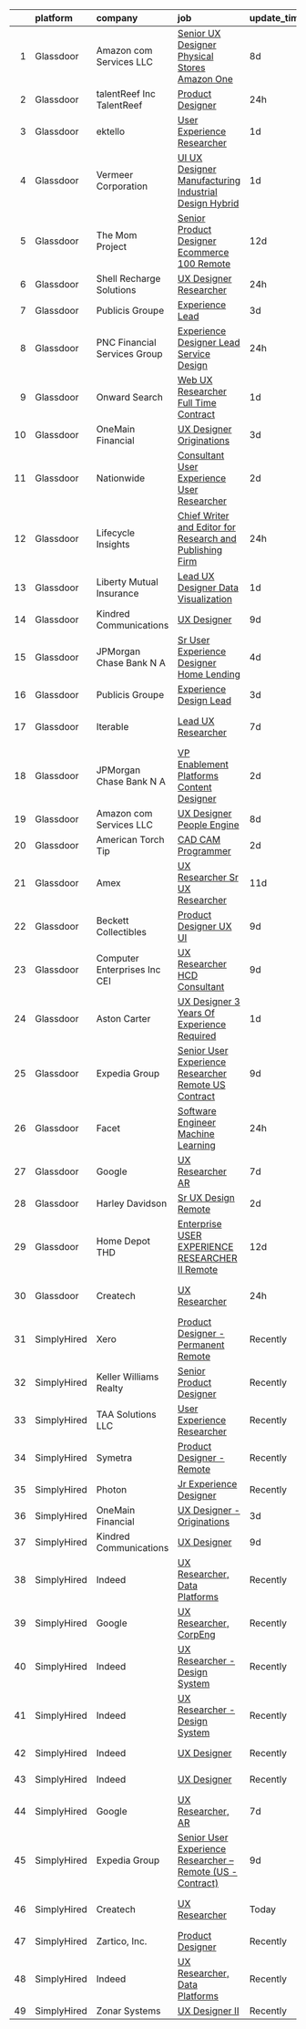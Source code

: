 

|    | platform    | company                         | job                                                                                                                                                                                                                                                                                                                                                                                                                                                                                                                                                                                                                                                                                                                                                                                                                                                                                                                                                                                                                                                                                                                                                                                                                                                                                                                                                                                                                                                                                                                                                                                                                                                                           | update_time   | location               |
|---:|:------------|:--------------------------------|:------------------------------------------------------------------------------------------------------------------------------------------------------------------------------------------------------------------------------------------------------------------------------------------------------------------------------------------------------------------------------------------------------------------------------------------------------------------------------------------------------------------------------------------------------------------------------------------------------------------------------------------------------------------------------------------------------------------------------------------------------------------------------------------------------------------------------------------------------------------------------------------------------------------------------------------------------------------------------------------------------------------------------------------------------------------------------------------------------------------------------------------------------------------------------------------------------------------------------------------------------------------------------------------------------------------------------------------------------------------------------------------------------------------------------------------------------------------------------------------------------------------------------------------------------------------------------------------------------------------------------------------------------------------------------|:--------------|:-----------------------|
|  1 | Glassdoor   | Amazon com Services LLC         | [Senior UX Designer  Physical Stores  Amazon One](https://www.glassdoor.com/partner/jobListing.htm?pos=130&ao=1136043&s=58&guid=000001816b438b93a0f0e3243fac7e98&src=GD_JOB_AD&t=SR&vt=w&cs=1_fbda27f1&cb=1655361998049&jobListingId=1007922677498&jrtk=3-0-1g5lk72u6k638801-1g5lk72ui36hh000-b88d444403b591c1-)                                                                                                                                                                                                                                                                                                                                                                                                                                                                                                                                                                                                                                                                                                                                                                                                                                                                                                                                                                                                                                                                                                                                                                                                                                                                                                                                                              | 8d            | Seattle, WA            |
|  2 | Glassdoor   | talentReef  Inc    TalentReef   | [Product Designer](https://www.glassdoor.com/partner/jobListing.htm?pos=116&ao=1136043&s=58&guid=000001816b438b93a0f0e3243fac7e98&src=GD_JOB_AD&t=SR&vt=w&ea=1&cs=1_fa605970&cb=1655361998048&jobListingId=1007942333539&jrtk=3-0-1g5lk72u6k638801-1g5lk72ui36hh000-b1d65d1e23e1d5ef-)                                                                                                                                                                                                                                                                                                                                                                                                                                                                                                                                                                                                                                                                                                                                                                                                                                                                                                                                                                                                                                                                                                                                                                                                                                                                                                                                                                                        | 24h           | Denver, CO             |
|  3 | Glassdoor   | ektello                         | [User Experience Researcher](https://www.glassdoor.com/partner/jobListing.htm?pos=103&ao=1110586&s=58&guid=000001816b438b93a0f0e3243fac7e98&src=GD_JOB_AD&t=SR&vt=w&ea=1&cs=1_51236a3e&cb=1655361998047&jobListingId=1007939618815&cpc=9C4F014304452074&jrtk=3-0-1g5lk72u6k638801-1g5lk72ui36hh000-915ffd92501460ca--6NYlbfkN0CLjQmfy67UqlWxJvyH5uxFrQGBFL1cdeZdgq-fUlKTljvii19VO40o9hODfeR06z4R3gKYeA12dSiTX4yFC_llT-SHO-vTVqwBvTr0TUeQ7sqQLmharss2OEzlzSIVsfsJmAiheDQVb3SGwk3mUzb-JDtsyTgnc840NTm9Xfdo-DwM4oPtxPVfXtd_PHWKQmdDu7n8ATatB3LbLNOKtSn7HdCSwc8QMJs_o3dZLWzGw5qszMJ-mYWe10ivKDrOVrEkaE4f3FzBoClC5tkuSJ9TWsSi0o09KdrouQmEt1hlOSozZpyk7oVj1uKRc1eKAXBHlzbwJTGpV6XDsr0_N2kmnQTBhQVyzjs_euOomH9pP5lbvHoyphDb94LChXEoaIgN3I2h4Z9_8ScCZ7R8DVdzfD4P1ICRloLJ-fvkd9nUT-0H04wJsKth2I3W29JBTAH-8XJ7rZs5Sh8PGosbtemAzPK5jFI1DBJfT1N_MtuJntP17eLBmDN06r8EhwotVOPD81Nzz8PGeFPO4NN4bn_S)                                                                                                                                                                                                                                                                                                                                                                                                                                                                                                                                                                                                                                                                                                                                                                                         | 1d            | Washington, DC         |
|  4 | Glassdoor   | Vermeer Corporation             | [UI UX Designer   Manufacturing   Industrial Design   Hybrid](https://www.glassdoor.com/partner/jobListing.htm?pos=101&ao=1110586&s=58&guid=000001816b438b93a0f0e3243fac7e98&src=GD_JOB_AD&t=SR&vt=w&ea=1&cs=1_7f540201&cb=1655361998046&jobListingId=1007939572469&cpc=BC616B31DCC8F979&jrtk=3-0-1g5lk72u6k638801-1g5lk72ui36hh000-5814b1387374f9ff--6NYlbfkN0AQhm7jCNPWkAtdbrHYinuEF-a0ad_XwdBYqI5V9T1t0eKmjEvq3vv5sOGzcJNLHLvIjBhYqmqlClFR6e98mvR4lkpUc3f2JXGugAMhnxLn-m9ANesKFbG4fAHzH33GX4vDGc_zmHO1yvG1hduN-bPLqT7qrNTUkiEl4C7Evff0_3N74_eX90ADEyK0E18Btu-DB02fbV6vrPFMmBxbif_KRo_zOku_mMce3Ekebc3BGJp6-oF2k_luQypSEvnvbCRlL_lMY2RInVMhCt44KXoGKid0W2kAUHmH1GS5iRMwEGwct9oFGB_AmgEaTwG3HKI3P_fZ9mqxKqo_bdKZxbR5zedMnvYqcDDvtyQD9B9kNF4uwRtuzgmo2Obb5dkNbM0GEZRLLQY3whc8iMCh8a6Z-IWQ2C5K1wcX9bAzNvwrkpwq0x3wJN8C6zJSMl77aRvuwPg6rseJxWKvE85bWXHhggiGu9-1uR0efjcSy2MbeyYZI4hyYcsP411oPmhUuLCh4en2LY3LPg%3D%3D)                                                                                                                                                                                                                                                                                                                                                                                                                                                                                                                                                                                                                                                                                                                                                            | 1d            | Pella, IA              |
|  5 | Glassdoor   | The Mom Project                 | [Senior Product Designer  Ecommerce  100  Remote ](https://www.glassdoor.com/partner/jobListing.htm?pos=110&ao=1110586&s=58&guid=000001816b438b93a0f0e3243fac7e98&src=GD_JOB_AD&t=SR&vt=w&cs=1_1d823fc1&cb=1655361998048&jobListingId=1007916631797&cpc=32EE424DE2B657EB&jrtk=3-0-1g5lk72u6k638801-1g5lk72ui36hh000-5dc217c156d2c160--6NYlbfkN0BDp_epf89aHDQhKpPegNJQ_ldQpEFZQsM9OcONMGxWx6pU56EKHF58QjVdAUvn2gUtaHUX3eLkJUiJQbi6OaBCyzUet3Z3d50_CjC2tXwtJcpx5M_a7xHbrE0_NT1JBo_I04700zYR1GArHt4e4I2AyoeFWxNoCyUlXVVhu8DkOuV_rtohP-ykCF1AY_Qxfwdr5rPzQAP-9Daf13fd3mEIHtIjfTpDtn3_EuvCz3Yw9iW8F61ozfrlHq41V3qkfVSzBX-nGgwdcvUkZ2iIghTSKrYybbs7cudMtfJcIk7Pq7ndmwIbqw2vlUGo4Sn0wVcJMJmuubM5l7aveyeOEmHBEkc1ELwPCzS3qZ3F-BOTL8CzvHsayciDNjZRDbpRwsqB13BLLNFA2QhiNPkm1cZmxz-LW7F2bBFeghFew4EEYzf6MNgzeYC-_W0jiaMmWLtJP8saKDSqP0CYl_R1Xk5evt57aKEkNQqjXMe3hNwDcFu8xRwhFsAPOJpeuB5io6KK7-zZUvQfdaAa8SvKbB4lov4nbQEakf2ds8lnPgw6uTj6qklhDQw2_9PHD4RqtV7ZtBieN7YzEA%3D%3D)                                                                                                                                                                                                                                                                                                                                                                                                                                                                                                                                                                                                                                                                                                            | 12d           | Remote                 |
|  6 | Glassdoor   | Shell Recharge Solutions        | [UX Designer Researcher](https://www.glassdoor.com/partner/jobListing.htm?pos=120&ao=1136043&s=58&guid=000001816b438b93a0f0e3243fac7e98&src=GD_JOB_AD&t=SR&vt=w&ea=1&cs=1_c1bc3057&cb=1655361998049&jobListingId=1007942893716&jrtk=3-0-1g5lk72u6k638801-1g5lk72ui36hh000-ebdfb834cd5ff5b7-)                                                                                                                                                                                                                                                                                                                                                                                                                                                                                                                                                                                                                                                                                                                                                                                                                                                                                                                                                                                                                                                                                                                                                                                                                                                                                                                                                                                  | 24h           | Los Angeles, CA        |
|  7 | Glassdoor   | Publicis Groupe                 | [Experience Lead](https://www.glassdoor.com/partner/jobListing.htm?pos=109&ao=1110586&s=58&guid=000001816b438b93a0f0e3243fac7e98&src=GD_JOB_AD&t=SR&vt=w&cs=1_8ebdc6ef&cb=1655361998048&jobListingId=1007934425696&cpc=3DB599BF2F4828F0&jrtk=3-0-1g5lk72u6k638801-1g5lk72ui36hh000-acb957da6f16dfcb--6NYlbfkN0D_XFSRfOpY7hhzl86VUrgfgdzYRVdqdkK81Ka1OFk9uvbkATakQEdFwrYHTgh9OVwBtHYeST2bQAyImOY8VLGFo55693qlxTBLWBf8zHbaq9MNPRqtljTLtE10UY7rERvJKbK7XLulKI-EmRQUrYqJxNMv-BKcsfWLy2Zg7w8EAXQaj4sfEbXATw3HM_jYSzPGrtdHNgB54evi9rT3TVthvj4-oO9Xknu-lMi6W-PqKRUL8M09ib6go2Vl4po2kqQk-5j1UBj9AfgNO_iAXYuVhDu5KF-G-d6hJmmkIv6quBLBUEFY_tI2bfQEGokvAqmOEtTThJaRVV5ZbrN-eZTDQIdFQ15QKId1wc0IHxhz_vg-5aC8ojBKR5ChLUDq-ufGlNIJcaTKI5kquNqUSk-Q8EOlK48udxuOUrVR0qFmH0dDA53nvI8PLzSGUt5-eJnxGGHH67jAe7VBxPIIzRkTtGf8hljtP9WeO8GwvC3BPNA49duJjGK_XdWWRWcd_ZmK6Vjnre4rYixaii5nkQxpHTi1SaRdmLN7caZVecyqMyyMZeWZ2Z1kO7L1-Y-3d6Ykr3sr4LFODw%3D%3D)                                                                                                                                                                                                                                                                                                                                                                                                                                                                                                                                                                                                                                                                                                                                             | 3d            | Beavercreek, OH        |
|  8 | Glassdoor   | PNC Financial Services Group    | [Experience Designer Lead  Service Design ](https://www.glassdoor.com/partner/jobListing.htm?pos=107&ao=1110586&s=58&guid=000001816b438b93a0f0e3243fac7e98&src=GD_JOB_AD&t=SR&vt=w&cs=1_fbf017ac&cb=1655361998047&jobListingId=1007942037231&cpc=32EE424DE2B657EB&jrtk=3-0-1g5lk72u6k638801-1g5lk72ui36hh000-e1048c4a7488a4b5--6NYlbfkN0AMofH_6zXbiqn6xehDj89HQNfpf30LHk40Y3Yl5cZTpm-EXukPQNetNbgZyPcaSjneri_Zr3A6QWF6FdAlbOrEMBNVOw9vgoWDRUe91IVDv1OwB4wFmp8KO_fPo_MXpvTlU-C4Sa8lcMKpDh0X7uZ4aPMVaYusQvkk9hD1fx3f2YntrD-lfDFzh0rBtsMbYh9Pf6GnADLFrkBcP5DLO_5USHJfDmFCTAuJtiTPdym29Kjgye7lPtmTThd_hfqnrqc8eA1uLbQSBEdVK42jZr-O79_GbQItySiOviAuSUEbPMYEkX_B7Z1IpuHpVvu3HcRGMWMgW2fBd9-GTktwK2KpRHlvG3_cjdQdJgg8BDMrmUUbIOmNNgRLeouWWJkgIsGoM8X7d8gnaZmSq5Uihumx8GFOm6Il5pYMtdCJXVED271QSAIql_WLhwoYGy9TisCYISxNqPefuvZco5aUG5RI8dPHHy6Gn5obvIceUhp504NscD80U_hChDDYB_SQwQZJPY1B80nAkIxcPyvprEWc7hWE8YkFRtECx3V4EPPXM6MIsltHzpOdyw7tVtGWtiaSDmK0NEvxoj9VHQXDab_5MYwXsXLDrHjipEyYxSfNKiszylh5oXD-ykrzsgpYGbIO-efDFfT6cYl9Ka4DBXrMN9zIh3CtqZLHcV8E6VmnLT-Nzi6o-zaQqCTwBczUrMA3eqZfomZ87DAou8tJgX7NHPxxvH6maE-Z2UuQurcO5AsVFABvbHPyowbR_RPgRR8ZxnpZIHfm-I3pRE-b2hqaeevO-IhsdNEGN2p40QNhvISLS3PZ3x8YBsocCFqzKl2vM0BWp3XhkU01PSXT0ADktEFWPg3-kIiBhX89mNzZtMQtxpGvpX3OvRJM0WAlS-ClX1pgVl3vuNzWbO6IUAW4-_bYdZyCscKj7N_I4UH901s0siYjv0rfjdviz7FdtPVtOAg3esaPhmpq28HPUdG6teblb3IRTYDZQ_ZIVLOFmIX9VcXerb2DnBTr8dXCs8LJnsyDiMtpzYx85LkYriehZTOi7IqTdQbO_Ih-7muSzvrwuLnuzqTVoFSFoLPwWvcdaMUomTIVaS7x_aRV04xYg8_eLiPXiTwvGNOL89l08ih_CEz-Eh1f5Xcon76_sK5KEzO8a8D5jkeTfaRBlwIIRllpIdXsoBWpJakuHZ-D0dGQv3E7HfePvT-kV-BK4CXiDhid39YEZNOB83Tz8ioDqM6JMIyKvxTCLrea4lF4tTsqDmFUA1wzFs0u0SrZHJs%3D) | 24h           | Pittsburgh, PA         |
|  9 | Glassdoor   | Onward Search                   | [Web UX Researcher  Full Time  Contract ](https://www.glassdoor.com/partner/jobListing.htm?pos=108&ao=1110586&s=58&guid=000001816b438b93a0f0e3243fac7e98&src=GD_JOB_AD&t=SR&vt=w&cs=1_6e2615db&cb=1655361998048&jobListingId=1007940042341&cpc=AF02A54CD0F60729&jrtk=3-0-1g5lk72u6k638801-1g5lk72ui36hh000-46016db12243d46a--6NYlbfkN0B7YoEZZ2QAGDyEGGmBPAUWSHc1Mt3sMCn9FehKcWA3w0jw7EbYYLNYrsl7tzDtlmlQSUvfRpJRCbv_P0iYogh_lSFwspnq4sCwQ51b79w-0e-rcgtuqIJpxCMci_goJtyYRxG9MaUhxITQ-9vrLjypFDZqPJxd_WXNDtaSnyNStuCFCaD5z8RPywzJMV6IuklUNxNcMNDhYMr3UyyECK0HavaZftsYK-7MXze6cKH5c5aYIKcSCEpZZy9wjkFCUkxSR7rskh0-03LSqy0QqW4pFgb5_WrkBUggNsne3U0nCkfhIwPe9x6W3fKGRl6Yz_u9q2py5W61YjOo5Qxnnz2HxgPUYhuWmXN1RFdhrKifSGdgvdubL4W-65eX5w_J2ek8RbYSqFZVZ26tVEyA1TOgkQuY6OdaGdkh1rC7m30jyxneA_nGcmQeE-eBNs6_ZGfQ-r6dIOZW8lZB8CCOEM_yxz8eZxT_jS0EsoooILFQj-gkroAmBAjwMIj7-Vc8Z3I_5KyYYWibZCWH9Nmw0ZB3rjROrjeP1Fby1TvaQJX4khHh57Q13DnjorJnziLmiWzHY9B4QR7pJumq1o9p1qgsvmlYG4D7dDFs6wXLYNAClqmfqQbVUV_18PoeXVe-bck5KvBCMWRzKH20fQS7CPQQSUtJfxyVmoBdQArXbzLMpt7CQO4ljyXoom_zzVSQ_3khP_e0jTgJc_30Rb6nkASHVTjqYY1KqntTCUsUo56votpsBfXmEE4DVUVUmqP2_86MyChlg0b1w64WCMhow0soP4VLOheUidHXlk5Q41ciHGGxm62-X9xds7Qq1ioMoGGz_mJD9QtEibx-5WifCYCqZb86Jm9p_WCoZAeAvIGTyKLKc09aKYW5P4ZqN5A5kzbuY2SXv0mdguCCgPtZ08A1N0Yi2Kt4XQ15-cIA8NhdRqUu5BtjDBy4cxaVdqDqMcVPgTuT5jGNLobcZ3L0jbMWmXRRIQ_B-Rl-j6N7w8YTfhKGmSw24X47hDLCCBAgzdUsLsYM9JGbjQ%3D%3D)                                                                                                                                                                                                                                                     | 1d            | Newark, CA             |
| 10 | Glassdoor   | OneMain Financial               | [UX Designer   Originations](https://www.glassdoor.com/partner/jobListing.htm?pos=106&ao=1110586&s=58&guid=000001816b438b93a0f0e3243fac7e98&src=GD_JOB_AD&t=SR&vt=w&cs=1_99e2370d&cb=1655361998047&jobListingId=1007934652717&cpc=B101C867B3EF2D75&jrtk=3-0-1g5lk72u6k638801-1g5lk72ui36hh000-655a13ca110b8d0e--6NYlbfkN0Bjlu5n-gv5HO0Uw8oUWkLCzq7-4ueCq4bqHo-b0jTNgEo79qTxKEF1eiLEZ0uE3qfneuo-fLvPZHgJQCk9lQkOpW9LDx7iqb7FNLwwsrXhSRnqo8N6_D49VviN9IBgeXL7Me5NY4da_5_1tH042Cdp1mDcMT1qxbDDsCisQQfcWV9rqyawWl01Y8QRVeR_bnS0exwcEhvQcJ5ip2UXkVC9iuHppS8Zffk9gvT-hL8w9yF8WlOv0Wnx0wqKAO53lzp80mOCf2jqNwYiTsKPyN5yAFs5MOkaN65MzI3ZL4s-0ga7E9u4OmAhaDYL8EAVc7XK2Ip3qOOqRuugWvUu2BpaM70-92Fs2HOKllhuuI3t572wxRMllyLP5HwdNs9iClgcg3uR_DfyDkId7KE0nlnILj94j9z-VaOdO97Awc2h_SHQp4pp1tTLx8m_Qe6FUBc%3D)                                                                                                                                                                                                                                                                                                                                                                                                                                                                                                                                                                                                                                                                                                                                                                                                                                                                                | 3d            | Fort Worth, TX         |
| 11 | Glassdoor   | Nationwide                      | [Consultant  User Experience  User Researcher](https://www.glassdoor.com/partner/jobListing.htm?pos=118&ao=1136043&s=58&guid=000001816b438b93a0f0e3243fac7e98&src=GD_JOB_AD&t=SR&vt=w&cs=1_4150f65f&cb=1655361998049&jobListingId=1007935266371&jrtk=3-0-1g5lk72u6k638801-1g5lk72ui36hh000-521af0eb0c1b4f09-)                                                                                                                                                                                                                                                                                                                                                                                                                                                                                                                                                                                                                                                                                                                                                                                                                                                                                                                                                                                                                                                                                                                                                                                                                                                                                                                                                                 | 2d            | Columbus, OH           |
| 12 | Glassdoor   | Lifecycle Insights              | [Chief Writer and Editor for Research and Publishing Firm](https://www.glassdoor.com/partner/jobListing.htm?pos=128&ao=1136043&s=58&guid=000001816b438b93a0f0e3243fac7e98&src=GD_JOB_AD&t=SR&vt=w&cs=1_7e51d61f&cb=1655361998049&jobListingId=1007942887745&jrtk=3-0-1g5lk72u6k638801-1g5lk72ui36hh000-b4d448a0efd4cc08-)                                                                                                                                                                                                                                                                                                                                                                                                                                                                                                                                                                                                                                                                                                                                                                                                                                                                                                                                                                                                                                                                                                                                                                                                                                                                                                                                                     | 24h           | Remote                 |
| 13 | Glassdoor   | Liberty Mutual Insurance        | [Lead UX Designer   Data Visualization](https://www.glassdoor.com/partner/jobListing.htm?pos=105&ao=1110586&s=58&guid=000001816b438b93a0f0e3243fac7e98&src=GD_JOB_AD&t=SR&vt=w&cs=1_16caa20b&cb=1655361998047&jobListingId=1007940071636&cpc=6193B0C32834B022&jrtk=3-0-1g5lk72u6k638801-1g5lk72ui36hh000-23c8841b6c21757c--6NYlbfkN0D19kSVUiNzG2UWy1lRGehFMusHrHGUl8ru40ax50wmt-THYVDVXiQ1RxehNPznEJE1U7VDE0f2KIsFInOFhur_BYiO6_npZ3qtwMUX1c-HLGgfGN79yWfITd6vLFPpn0JsUPpP4kjWKD_NlSFGJfZJuLLIw_jLgqt9CjkkYS7CbJLj7rvq0NBeia8fKtRuv_m-YDLYcy7lS27ZQzC_U4jBFRx7n_aRDIEcVJY9vV5N-8EDJjWQwjVEFbdzTTor8iDBIEjzQvdd33sos-f4G_bzAFTwItSOIyKzHrOim8xAe5IYDkcT3o207rDWM5JEDr4QF0RU4TZHjJxDAAbmRT0youSltJ9kezPEOf1IRlJc05-XhY1UGOLavIOL0zTO2cMbUnWPs_LzVX2rfM9xfuQM1zutdIWC39qs2-RRdK3bncumuhQdVDhs8ybP_Z1PLBZAQRNDIrvCxtUZQBDg8n_D03ijMulQ7IAKAJSH4IT21EqG8sFqzHvaFaQTtbg0-4rqKRm2jvCNJ9lsEBTUaLuAHwyG9J0SB6EkkDXMnene0NQEQB2vhYZBrhxn7NIzi3u3AV-pHF1uKTt7YH0vMMNWB-d4N0tMd2VFwio_BHaCOqLOUpAeoAPbX11P4PqlpFI8FGMMWQyN0A%3D%3D)                                                                                                                                                                                                                                                                                                                                                                                                                                                                                                                                                                                                                                                       | 1d            | Remote                 |
| 14 | Glassdoor   | Kindred Communications          | [UX Designer](https://www.glassdoor.com/partner/jobListing.htm?pos=113&ao=1136043&s=58&guid=000001816b438b93a0f0e3243fac7e98&src=GD_JOB_AD&t=SR&vt=w&ea=1&cs=1_8e196283&cb=1655361998048&jobListingId=1007921846710&jrtk=3-0-1g5lk72u6k638801-1g5lk72ui36hh000-f343ba97e14ae0b7-)                                                                                                                                                                                                                                                                                                                                                                                                                                                                                                                                                                                                                                                                                                                                                                                                                                                                                                                                                                                                                                                                                                                                                                                                                                                                                                                                                                                             | 9d            | Remote                 |
| 15 | Glassdoor   | JPMorgan Chase Bank  N A        | [Sr  User Experience Designer   Home Lending](https://www.glassdoor.com/partner/jobListing.htm?pos=123&ao=1136043&s=58&guid=000001816b438b93a0f0e3243fac7e98&src=GD_JOB_AD&t=SR&vt=w&cs=1_7823e1ab&cb=1655361998049&jobListingId=1007933372785&jrtk=3-0-1g5lk72u6k638801-1g5lk72ui36hh000-5c7d3328b961f8fa-)                                                                                                                                                                                                                                                                                                                                                                                                                                                                                                                                                                                                                                                                                                                                                                                                                                                                                                                                                                                                                                                                                                                                                                                                                                                                                                                                                                  | 4d            | Plano, TX              |
| 16 | Glassdoor   | Publicis Groupe                 | [Experience Design Lead](https://www.glassdoor.com/partner/jobListing.htm?pos=104&ao=1110586&s=58&guid=000001816b438b93a0f0e3243fac7e98&src=GD_JOB_AD&t=SR&vt=w&cs=1_9b48088d&cb=1655361998046&jobListingId=1007934425691&cpc=444700D72F2ECBCE&jrtk=3-0-1g5lk72u6k638801-1g5lk72ui36hh000-382615c1289c0ca0--6NYlbfkN0D_XFSRfOpY7hhzl86VUrgfgdzYRVdqdkK81Ka1OFk9uvbkATakQEdFwrYHTgh9OVwBtHYeST2bQAkasn9xaf1w8KSFezw_4TerrmgxmnbLkkAax3jNFfEFppmRysJvJ9SdePXjCVycuVDBhETutpIXJK0z_W9iPAjAO1yxB_TIOxaaJF9styGib-OjSO4dwP2M_m6nWIw6Tq32WCn6aCQmT1gKh59DZr3VdDRJjHxMrKtkroV_133df38VevaglIy427O9ADSUPzVGRakTUuzw7Gdj8YN7SP9g-e1SNATnaDR79Y-zG-tatVoB_KhjiSWBzA9e17iU2hIXCX8oQdURFXPFSXzQs4jW1eS-af11kOVkYbbgS3jIV9QYGujs6SdvF7vcTJCBkoaumQIvVdDWven0GEKBm9xS8pB_986D1rC505IhM1aJDgoet9zrbFfQl_GLwK3BtPxsYsFrtKGgPz8VAVHqjK4LW57EFeWYmdVPjbxjJo6kLvuEmLXiDk2Rp8AgVeYu4hb2NTrLZ8gF3Nq5nHSlfrRz2PduJmWUdzdZdJR50hnP2mtMbjXAlodzTtDSwy4Hmg%3D%3D)                                                                                                                                                                                                                                                                                                                                                                                                                                                                                                                                                                                                                                                                                                                                      | 3d            | Arlington, VA          |
| 17 | Glassdoor   | Iterable                        | [Lead UX Researcher](https://www.glassdoor.com/partner/jobListing.htm?pos=127&ao=1136043&s=58&guid=000001816b438b93a0f0e3243fac7e98&src=GD_JOB_AD&t=SR&vt=w&cs=1_dfb2b37e&cb=1655361998049&jobListingId=1007926401455&jrtk=3-0-1g5lk72u6k638801-1g5lk72ui36hh000-7e6837ad7d769888-)                                                                                                                                                                                                                                                                                                                                                                                                                                                                                                                                                                                                                                                                                                                                                                                                                                                                                                                                                                                                                                                                                                                                                                                                                                                                                                                                                                                           | 7d            | San Francisco, CA      |
| 18 | Glassdoor   | JPMorgan Chase Bank  N A        | [VP Enablement Platforms Content Designer](https://www.glassdoor.com/partner/jobListing.htm?pos=125&ao=1136043&s=58&guid=000001816b438b93a0f0e3243fac7e98&src=GD_JOB_AD&t=SR&vt=w&cs=1_ca19929c&cb=1655361998049&jobListingId=1007935152602&jrtk=3-0-1g5lk72u6k638801-1g5lk72ui36hh000-35e50d5fd16cc711-)                                                                                                                                                                                                                                                                                                                                                                                                                                                                                                                                                                                                                                                                                                                                                                                                                                                                                                                                                                                                                                                                                                                                                                                                                                                                                                                                                                     | 2d            | Columbus, OH           |
| 19 | Glassdoor   | Amazon com Services LLC         | [UX Designer  People Engine](https://www.glassdoor.com/partner/jobListing.htm?pos=114&ao=1136043&s=58&guid=000001816b438b93a0f0e3243fac7e98&src=GD_JOB_AD&t=SR&vt=w&cs=1_b3c491f3&cb=1655361998048&jobListingId=1007922687053&jrtk=3-0-1g5lk72u6k638801-1g5lk72ui36hh000-706c21dc2cb9d1c6-)                                                                                                                                                                                                                                                                                                                                                                                                                                                                                                                                                                                                                                                                                                                                                                                                                                                                                                                                                                                                                                                                                                                                                                                                                                                                                                                                                                                   | 8d            | Seattle, WA            |
| 20 | Glassdoor   | American Torch Tip              | [CAD CAM Programmer](https://www.glassdoor.com/partner/jobListing.htm?pos=102&ao=1110586&s=58&guid=000001816b438b93a0f0e3243fac7e98&src=GD_JOB_AD&t=SR&vt=w&ea=1&cs=1_68af27d7&cb=1655361998047&jobListingId=1007935742295&cpc=7FA2BCC6CA7CFB05&jrtk=3-0-1g5lk72u6k638801-1g5lk72ui36hh000-6478f41ebc24d5b8--6NYlbfkN0BnsvztuEavkVQDPHE5N0fDqhPJFv-LlFbJcq3wHKaJtdKFjSQnzkBt70lkBthZADUoGEySLiY6jpWSHeE7wHqmP4fyPy5yQKkVXaeNIxgU0ucOo1kq-flm3zXNh8UZCQmr3MK6wBkFSVQ9-HatSuLt_1RggHpopC0LJHUrAjYGdLBbmjsHx02TpHIC93jm_i3W218Uxzm__kzepB6WytQyu88QfqjyqbmFfWm7BKYHmJDpn31rGgxBJlkMCvHMS_iugf7u0ETCcoZi92j5B_qSSQCPqQVFH6ko3_qOe3irkilW7SYU_Hi0GJrHT-34lsNEku2pXS_iR3zTmjJ2jVOXVcXnrR2zMpoc4Sbwnp2SazKX6BF2K8VXlcisonsHb0LeQ7bvTudP1SDsobKPYvLHUeCm-cRRHudRemnW-NAmQmYVTMtgwowp_xquGdIDK3kQPiVqELdY-vVXt9ppl39ZN6GgcTnejl7TnvbOnfMol46qypy9Zauw1MPBp8TZ8TfI9gsEtu6JIw%3D%3D)                                                                                                                                                                                                                                                                                                                                                                                                                                                                                                                                                                                                                                                                                                                                                                                                     | 2d            | Bradenton, FL          |
| 21 | Glassdoor   | Amex                            | [UX Researcher Sr  UX Researcher](https://www.glassdoor.com/partner/jobListing.htm?pos=119&ao=1136043&s=58&guid=000001816b438b93a0f0e3243fac7e98&src=GD_JOB_AD&t=SR&vt=w&cs=1_5feb5903&cb=1655361998049&jobListingId=1007917582523&jrtk=3-0-1g5lk72u6k638801-1g5lk72ui36hh000-611c4c50716ab3bf-)                                                                                                                                                                                                                                                                                                                                                                                                                                                                                                                                                                                                                                                                                                                                                                                                                                                                                                                                                                                                                                                                                                                                                                                                                                                                                                                                                                              | 11d           | New York, NY           |
| 22 | Glassdoor   | Beckett Collectibles            | [Product Designer  UX UI ](https://www.glassdoor.com/partner/jobListing.htm?pos=122&ao=1136043&s=58&guid=000001816b438b93a0f0e3243fac7e98&src=GD_JOB_AD&t=SR&vt=w&ea=1&cs=1_4c0beb1a&cb=1655361998049&jobListingId=1007920548321&jrtk=3-0-1g5lk72u6k638801-1g5lk72ui36hh000-7ce6155e380e491a-)                                                                                                                                                                                                                                                                                                                                                                                                                                                                                                                                                                                                                                                                                                                                                                                                                                                                                                                                                                                                                                                                                                                                                                                                                                                                                                                                                                                | 9d            | Remote                 |
| 23 | Glassdoor   | Computer Enterprises  Inc   CEI | [UX Researcher HCD Consultant](https://www.glassdoor.com/partner/jobListing.htm?pos=112&ao=1110586&s=58&guid=000001816b438b93a0f0e3243fac7e98&src=GD_JOB_AD&t=SR&vt=w&ea=1&cs=1_70dd9da7&cb=1655361998048&jobListingId=1007920926725&cpc=9908D8D4413DBB8A&jrtk=3-0-1g5lk72u6k638801-1g5lk72ui36hh000-4c9f2fc5cfa6434a--6NYlbfkN0AVVnl_N3xmP3MApcGA3sr6MLnz8P423WWILI1WvbjE8Ry71v-lom9NKs8rBQiPPScQq2Jd159S6tgXSHtiWz03a2cKPIldu_s6wKc25YgOs7p4qervFx_mNRZlvbTb4PUOQyjzFtDQfV6ld4ry7RSOWqgUMPkjMEq1w7t0ke-vfywQBjumoHOseBCQ58pLZ2R86pS1gtesILBnZZOgelLyyiWSyVT_cbl-BOhk5iLWtxKI2PkLvd3e3X8Nv8yYJ6Pn-VGBhssql5P_zyjnHm05lWuhnkYnq3sOMV8KFw7snmHVNHD16XngNOlMvo_vXqPpP7YrX25tUENNY-aZzsGLXvRcQEQEks_5Nej6L4ggiqAtMxqnAq95wCpicGzwh5il1akbBzZ-Rldll9lEeZrTgvVMLzBZqaZZUbNJGEG9IgH6dw79AHOm33yCPPm1DS8xEftNRIpn-6ARObg_BjhoWOfGPpYN3SjGNYzU80i0rT_AGFQpCn2gb5bSSprQ2McKZuhWe-s6XA%3D%3D)                                                                                                                                                                                                                                                                                                                                                                                                                                                                                                                                                                                                                                                                                                                                                                                           | 9d            | Remote                 |
| 24 | Glassdoor   | Aston Carter                    | [UX Designer  3  Years Of Experience Required ](https://www.glassdoor.com/partner/jobListing.htm?pos=111&ao=1110586&s=58&guid=000001816b438b93a0f0e3243fac7e98&src=GD_JOB_AD&t=SR&vt=w&ea=1&cs=1_ba0d8c43&cb=1655361998048&jobListingId=1007939682292&cpc=F4EED0218A761C36&jrtk=3-0-1g5lk72u6k638801-1g5lk72ui36hh000-2faf306938daba57--6NYlbfkN0ChYVx_I3yfZ_JDY3EFoivtqvi_stwnZ_kRt8Dowt_l_d1ydueao4NEv8X4QANiVn8o81PpOrtHJmuWw0UIOcgqCa-vQY-i4HJ24p5p0jm2mMZdgWXqleTMydSQA--QueAsrArFUk8BEJejJWYNH3QC9OrU8jHHvj97I6e_3ar3Q9fHoDFMCShozH5yteI_vlwF2po8cEtLGS-MG8fNN5ZYkmJdDx8ztC-5fnE_Krylkppc1ZS8u6_SEHg8C1y1jRuAFBa2ELLgAkN1y8RRiVL0yzq_tdNGbqb5mSgmI_vdrrbuZ4_IEvV1qtzRszLPSW4M2Mpz_OKnfOIDQzU6_XpP2KSMrlnS8gYMNGTuKulcgaF0AJGEZseDjxN4Xpgpq6RahiYHgAAa0TBFPGDwee3B1mZHTxX8RoKuIq24_IjM2CyLjnPKdC0Ol6rIi7cY5aUrMLNEjp3JccQ6KgvWCAJsfwAeCX8zLwtmwR583us_208NWzmyQ44DD8NE1Umdu6eG9yOhi5aW1gJyYlbQG0fF5RtQPqJ2vCzrJ1JUoD2RTljPDierOTxmzNfZn05jKxbQU8jcSYA3eU58Bsipc21H4tPqmPwRMsAtHXcflOUgS4Q1HrN5R4gQKrD9Npm4OeDUU_7febSajsVJWF65ACP3O8zngekLMuMcvbGyjixQDaUspAT8IMsrzgusRrBSYIo6mcZUx9Zogxenv0oh2lbkrKfJZyytEAJ3W8_0k0kiP9kQ2wr0tjBH69b49PkOlJwkYDJ_zyY2SrDa8rBA9_8ZzbnlVD82aXVJSWarlMNC9sxquGQmU78aYxjdGKZbvaNg0PZ6aIfMJ4rgVkk3qeLTY2Y-gf2htc3SBZpS9McURGM8exA1NHUKtw-YZ17KtaRiA6HqFs8xJJfdtMMRF7XIEYavMWJ0EzcjiFYt-vYSoDM2qM73Y_XPl5zwyEbaaKhS9UkENlXzinaW-HrApOj_)                                                                                                                                                                                                                                                                                                      | 1d            | New York, NY           |
| 25 | Glassdoor   | Expedia Group                   | [Senior User Experience Researcher   Remote  US   Contract ](https://www.glassdoor.com/partner/jobListing.htm?pos=121&ao=1136043&s=58&guid=000001816b438b93a0f0e3243fac7e98&src=GD_JOB_AD&t=SR&vt=w&ea=1&cs=1_1483785a&cb=1655361998049&jobListingId=1007921506891&jrtk=3-0-1g5lk72u6k638801-1g5lk72ui36hh000-0afa602929549c66-)                                                                                                                                                                                                                                                                                                                                                                                                                                                                                                                                                                                                                                                                                                                                                                                                                                                                                                                                                                                                                                                                                                                                                                                                                                                                                                                                              | 9d            | Seattle, WA            |
| 26 | Glassdoor   | Facet                           | [Software Engineer   Machine Learning](https://www.glassdoor.com/partner/jobListing.htm?pos=126&ao=1136043&s=58&guid=000001816b438b93a0f0e3243fac7e98&src=GD_JOB_AD&t=SR&vt=w&ea=1&cs=1_a66ec31d&cb=1655361998049&jobListingId=1007942852875&jrtk=3-0-1g5lk72u6k638801-1g5lk72ui36hh000-d72e5880989bd4aa-)                                                                                                                                                                                                                                                                                                                                                                                                                                                                                                                                                                                                                                                                                                                                                                                                                                                                                                                                                                                                                                                                                                                                                                                                                                                                                                                                                                    | 24h           | San Francisco, CA      |
| 27 | Glassdoor   | Google                          | [UX Researcher  AR](https://www.glassdoor.com/partner/jobListing.htm?pos=117&ao=1136043&s=58&guid=000001816b438b93a0f0e3243fac7e98&src=GD_JOB_AD&t=SR&vt=w&cs=1_06b5302e&cb=1655361998049&jobListingId=1007926549078&jrtk=3-0-1g5lk72u6k638801-1g5lk72ui36hh000-d861bfc41e3b8d5e-)                                                                                                                                                                                                                                                                                                                                                                                                                                                                                                                                                                                                                                                                                                                                                                                                                                                                                                                                                                                                                                                                                                                                                                                                                                                                                                                                                                                            | 7d            | Mountain View, CA      |
| 28 | Glassdoor   | Harley Davidson                 | [Sr UX Design   Remote](https://www.glassdoor.com/partner/jobListing.htm?pos=129&ao=1136043&s=58&guid=000001816b438b93a0f0e3243fac7e98&src=GD_JOB_AD&t=SR&vt=w&cs=1_8a896aa8&cb=1655361998049&jobListingId=1007937092222&jrtk=3-0-1g5lk72u6k638801-1g5lk72ui36hh000-92c0c44564959acc-)                                                                                                                                                                                                                                                                                                                                                                                                                                                                                                                                                                                                                                                                                                                                                                                                                                                                                                                                                                                                                                                                                                                                                                                                                                                                                                                                                                                        | 2d            | Milwaukee, WI          |
| 29 | Glassdoor   | Home Depot   THD                | [Enterprise USER EXPERIENCE RESEARCHER II  Remote ](https://www.glassdoor.com/partner/jobListing.htm?pos=124&ao=1136043&s=58&guid=000001816b438b93a0f0e3243fac7e98&src=GD_JOB_AD&t=SR&vt=w&cs=1_45c5bf55&cb=1655361998049&jobListingId=1007916312296&jrtk=3-0-1g5lk72u6k638801-1g5lk72ui36hh000-4d4eeb5378b0fa9e-)                                                                                                                                                                                                                                                                                                                                                                                                                                                                                                                                                                                                                                                                                                                                                                                                                                                                                                                                                                                                                                                                                                                                                                                                                                                                                                                                                            | 12d           | Atlanta, GA            |
| 30 | Glassdoor   | Createch                        | [UX Researcher](https://www.glassdoor.com/partner/jobListing.htm?pos=115&ao=1136043&s=58&guid=000001816b438b93a0f0e3243fac7e98&src=GD_JOB_AD&t=SR&vt=w&ea=1&cs=1_361b4513&cb=1655361998048&jobListingId=1007942486177&jrtk=3-0-1g5lk72u6k638801-1g5lk72ui36hh000-f2ce10c15be7bc6a-)                                                                                                                                                                                                                                                                                                                                                                                                                                                                                                                                                                                                                                                                                                                                                                                                                                                                                                                                                                                                                                                                                                                                                                                                                                                                                                                                                                                           | 24h           | San Francisco, CA      |
| 31 | SimplyHired | Xero                            | [Product Designer - Permanent Remote](https://www.simplyhired.com/job/K1mMEySX_5En41yC8hmkSVPppCHOvbNbjXzAaQ-BtdZcHUJ3z1V--Q?q=generative+designer)                                                                                                                                                                                                                                                                                                                                                                                                                                                                                                                                                                                                                                                                                                                                                                                                                                                                                                                                                                                                                                                                                                                                                                                                                                                                                                                                                                                                                                                                                                                           | Recently      | Remote                 |
| 32 | SimplyHired | Keller Williams Realty          | [Senior Product Designer](https://www.simplyhired.com/job/j0nyWMRNxtcQstMHVo3bfqDjeJws-b_GqlnSDyYB7lIYlZcptTnnBQ?q=generative+designer)                                                                                                                                                                                                                                                                                                                                                                                                                                                                                                                                                                                                                                                                                                                                                                                                                                                                                                                                                                                                                                                                                                                                                                                                                                                                                                                                                                                                                                                                                                                                       | Recently      | Remote                 |
| 33 | SimplyHired | TAA Solutions LLC               | [User Experience Researcher](https://www.simplyhired.com/job/wjoRPGlrDeWkwlRaEqq_Gym5MqB4Ek7dmQOcEA4GA9mm5VlldUhxnQ?q=generative+designer)                                                                                                                                                                                                                                                                                                                                                                                                                                                                                                                                                                                                                                                                                                                                                                                                                                                                                                                                                                                                                                                                                                                                                                                                                                                                                                                                                                                                                                                                                                                                    | Recently      | Remote                 |
| 34 | SimplyHired | Symetra                         | [Product Designer - Remote](https://www.simplyhired.com/job/hSkWjaWMYgFhCFQx-vz3tfIowyPuP4lujgWiB5HyDVHP--PC0XA9tQ?q=generative+designer)                                                                                                                                                                                                                                                                                                                                                                                                                                                                                                                                                                                                                                                                                                                                                                                                                                                                                                                                                                                                                                                                                                                                                                                                                                                                                                                                                                                                                                                                                                                                     | Recently      | Bellevue, WA           |
| 35 | SimplyHired | Photon                          | [Jr Experience Designer](https://www.simplyhired.com/job/SdzAOEZoU-bi9Aw0NC50mr1-ESRDMqjcRPLJr9nLyVQZDJJ27f_LFw?q=generative+designer)                                                                                                                                                                                                                                                                                                                                                                                                                                                                                                                                                                                                                                                                                                                                                                                                                                                                                                                                                                                                                                                                                                                                                                                                                                                                                                                                                                                                                                                                                                                                        | Recently      | Dallas, TX             |
| 36 | SimplyHired | OneMain Financial               | [UX Designer - Originations](https://www.simplyhired.com/job/sOruyX0QfP02yJzIdkLqx-EMgRe2XA7Qji7rI09sziOOFwcEUG0oAw?q=generative+designer)                                                                                                                                                                                                                                                                                                                                                                                                                                                                                                                                                                                                                                                                                                                                                                                                                                                                                                                                                                                                                                                                                                                                                                                                                                                                                                                                                                                                                                                                                                                                    | 3d            | Fort Worth, TX         |
| 37 | SimplyHired | Kindred Communications          | [UX Designer](https://www.simplyhired.com/job/E2ajmNRHO47_LZZH7tXFfLWhMX7TPvZewuex6lwiPOMfG6FuNf7AYw?q=generative+designer)                                                                                                                                                                                                                                                                                                                                                                                                                                                                                                                                                                                                                                                                                                                                                                                                                                                                                                                                                                                                                                                                                                                                                                                                                                                                                                                                                                                                                                                                                                                                                   | 9d            | Remote                 |
| 38 | SimplyHired | Indeed                          | [UX Researcher, Data Platforms](https://www.simplyhired.com/job/vZrKhRTa1fLSqH8NtpF0nOiR9e7iQP_kdKz8VQNJBn-ovnpx6QRPWQ?q=generative+designer)                                                                                                                                                                                                                                                                                                                                                                                                                                                                                                                                                                                                                                                                                                                                                                                                                                                                                                                                                                                                                                                                                                                                                                                                                                                                                                                                                                                                                                                                                                                                 | Recently      | Austin, TX +1 location |
| 39 | SimplyHired | Google                          | [UX Researcher, CorpEng](https://www.simplyhired.com/job/AXpi0UykxT5ZFkrDHa68jTWEN-eSnYE30cIMIyVQV5xuHIdZ1NQhFw?q=generative+designer)                                                                                                                                                                                                                                                                                                                                                                                                                                                                                                                                                                                                                                                                                                                                                                                                                                                                                                                                                                                                                                                                                                                                                                                                                                                                                                                                                                                                                                                                                                                                        | Recently      | United States          |
| 40 | SimplyHired | Indeed                          | [UX Researcher - Design System](https://www.simplyhired.com/job/e86TnqnxJQBRcV_2-RzGirxsIIbhg2mnrDU1i4D_XTnutJC9J-I8RQ?q=generative+designer)                                                                                                                                                                                                                                                                                                                                                                                                                                                                                                                                                                                                                                                                                                                                                                                                                                                                                                                                                                                                                                                                                                                                                                                                                                                                                                                                                                                                                                                                                                                                 | Recently      | United States          |
| 41 | SimplyHired | Indeed                          | [UX Researcher - Design System](https://www.simplyhired.com/job/e86TnqnxJQBRcV_2-RzGirxsIIbhg2mnrDU1i4D_XTnutJC9J-I8RQ?q=generative+designer)                                                                                                                                                                                                                                                                                                                                                                                                                                                                                                                                                                                                                                                                                                                                                                                                                                                                                                                                                                                                                                                                                                                                                                                                                                                                                                                                                                                                                                                                                                                                 | Recently      | United States          |
| 42 | SimplyHired | Indeed                          | [UX Designer](https://www.simplyhired.com/job/7GiZIE7D3Vdy_WwQaWJKRxT3iPyT6Rqzli4Zo5eTP3IEz4tsOt1bKA?q=generative+designer)                                                                                                                                                                                                                                                                                                                                                                                                                                                                                                                                                                                                                                                                                                                                                                                                                                                                                                                                                                                                                                                                                                                                                                                                                                                                                                                                                                                                                                                                                                                                                   | Recently      | United States          |
| 43 | SimplyHired | Indeed                          | [UX Designer](https://www.simplyhired.com/job/7GiZIE7D3Vdy_WwQaWJKRxT3iPyT6Rqzli4Zo5eTP3IEz4tsOt1bKA?q=generative+designer)                                                                                                                                                                                                                                                                                                                                                                                                                                                                                                                                                                                                                                                                                                                                                                                                                                                                                                                                                                                                                                                                                                                                                                                                                                                                                                                                                                                                                                                                                                                                                   | Recently      | United States          |
| 44 | SimplyHired | Google                          | [UX Researcher, AR](https://www.simplyhired.com/job/i0oU9YGBDqve6hCDc8t0gT20CT_AmRUjiosVWroqen5c4RJA7aQ5Yg?q=generative+designer)                                                                                                                                                                                                                                                                                                                                                                                                                                                                                                                                                                                                                                                                                                                                                                                                                                                                                                                                                                                                                                                                                                                                                                                                                                                                                                                                                                                                                                                                                                                                             | 7d            | Mountain View, CA      |
| 45 | SimplyHired | Expedia Group                   | [Senior User Experience Researcher – Remote (US - Contract)](https://www.simplyhired.com/job/IPnGl0JwEk4xcnw1RxaFQQbOLFF0t8caJFIKInTozh4SMhawc84FIQ?q=generative+designer)                                                                                                                                                                                                                                                                                                                                                                                                                                                                                                                                                                                                                                                                                                                                                                                                                                                                                                                                                                                                                                                                                                                                                                                                                                                                                                                                                                                                                                                                                                    | 9d            | Seattle, WA            |
| 46 | SimplyHired | Createch                        | [UX Researcher](https://www.simplyhired.com/job/i7kHaMs_t4HJbJlYlCbNzuzUNip4IiMfa1iEYNfuICNgoGdDox8jZA?q=generative+designer)                                                                                                                                                                                                                                                                                                                                                                                                                                                                                                                                                                                                                                                                                                                                                                                                                                                                                                                                                                                                                                                                                                                                                                                                                                                                                                                                                                                                                                                                                                                                                 | Today         | San Francisco, CA      |
| 47 | SimplyHired | Zartico, Inc.                   | [Product Designer](https://www.simplyhired.com/job/AvkylNGa_FTWwzDheU-xbU3PC5c2lQt485zSSNtwwzBQ_MAFGKFPgw?q=generative+designer)                                                                                                                                                                                                                                                                                                                                                                                                                                                                                                                                                                                                                                                                                                                                                                                                                                                                                                                                                                                                                                                                                                                                                                                                                                                                                                                                                                                                                                                                                                                                              | Recently      | Remote                 |
| 48 | SimplyHired | Indeed                          | [UX Researcher, Data Platforms](https://www.simplyhired.com/job/vZrKhRTa1fLSqH8NtpF0nOiR9e7iQP_kdKz8VQNJBn-ovnpx6QRPWQ?q=generative+designer)                                                                                                                                                                                                                                                                                                                                                                                                                                                                                                                                                                                                                                                                                                                                                                                                                                                                                                                                                                                                                                                                                                                                                                                                                                                                                                                                                                                                                                                                                                                                 | Recently      | Austin, TX             |
| 49 | SimplyHired | Zonar Systems                   | [UX Designer II](https://www.simplyhired.com/job/T_6SbNfXD9l6PlLnkufxctSL3x4SLD_O-sO-t-_MyxCOgDqMHz4JiA?q=generative+designer)                                                                                                                                                                                                                                                                                                                                                                                                                                                                                                                                                                                                                                                                                                                                                                                                                                                                                                                                                                                                                                                                                                                                                                                                                                                                                                                                                                                                                                                                                                                                                | Recently      | Remote                 |